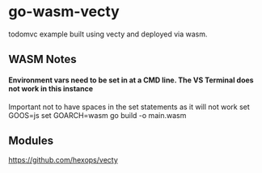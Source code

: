 # go-wasm-vecty
todomvc example built using vecty and deployed via wasm. 
## WASM Notes

#### Environment vars need to be set in at a CMD line. The VS Terminal does not work in this instance
Important not to have spaces in the set statements as it will not work
set GOOS=js
set GOARCH=wasm
go build -o main.wasm

## Modules
https://github.com/hexops/vecty

